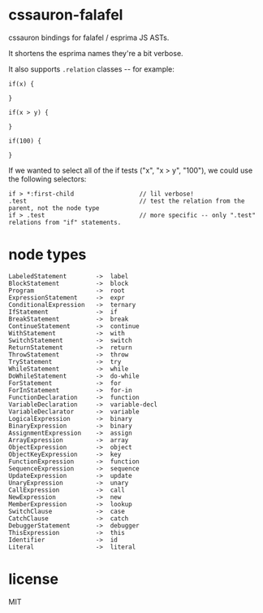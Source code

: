 # cssauron-falafel

cssauron bindings for falafel / esprima JS ASTs.

It shortens the esprima names they're a bit verbose.

It also supports `.relation` classes -- for example:

```
if(x) {

}

if(x > y) {

}

if(100) {

}
```

If we wanted to select all of the if tests ("x", "x > y", "100"), we could use the
following selectors:

```
if > *:first-child                  // lil verbose!
.test                               // test the relation from the parent, not the node type
if > .test                          // more specific -- only ".test" relations from "if" statements.
```

# node types

    LabeledStatement	    ->	label
    BlockStatement	        ->	block
    Program	                ->	root
    ExpressionStatement	    ->	expr
    ConditionalExpression	->	ternary
    IfStatement	        	->	if
    BreakStatement	    	->	break
    ContinueStatement		->	continue
    WithStatement	    	->	with
    SwitchStatement	    	->	switch
    ReturnStatement	    	->	return
    ThrowStatement	    	->	throw
    TryStatement	    	->	try
    WhileStatement	    	->	while
    DoWhileStatement		->	do-while
    ForStatement	    	->	for
    ForInStatement	    	->	for-in
    FunctionDeclaration		->	function
    VariableDeclaration		->	variable-decl
    VariableDeclarator		->	variable
    LogicalExpression		->	binary
    BinaryExpression		->	binary
    AssignmentExpression	->	assign
    ArrayExpression	    	->	array
    ObjectExpression		->	object
    ObjectKeyExpression		->	key
    FunctionExpression		->	function
    SequenceExpression		->	sequence
    UpdateExpression		->	update
    UnaryExpression	    	->	unary
    CallExpression	    	->	call
    NewExpression	    	->	new
    MemberExpression		->	lookup
    SwitchClause	    	->	case
    CatchClause	        	->	catch
    DebuggerStatement		->	debugger
    ThisExpression	    	->	this
    Identifier	        	->	id
    Literal	            	->	literal

# license

MIT
